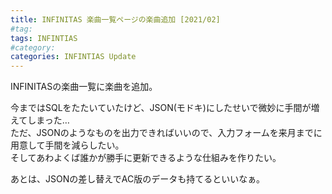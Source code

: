 ```yaml
---
title: INFINITAS 楽曲一覧ページの楽曲追加 [2021/02]
#tag: 
tags: INFINTIAS
#category:
categories: INFINTIAS Update
---
```

INFINITASの楽曲一覧に楽曲を追加。  
  
今まではSQLをたたいていたけど、JSON(モドキ)にしたせいで微妙に手間が増えてしまった…  
ただ、JSONのようなものを出力できればいいので、入力フォームを来月までに用意して手間を減らしたい。  
そしてあわよくば誰かが勝手に更新できるような仕組みを作りたい。  
  
あとは、JSONの差し替えでAC版のデータも持てるといいなぁ。  